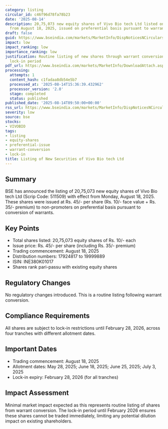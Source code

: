 ```yaml
---
category: listing
circular_id: c46f96d78fa78b23
date: '2025-08-14'
description: 20,75,073 new equity shares of Vivo Bio tech Ltd listed on BSE with effect
  from August 18, 2025, issued on preferential basis pursuant to warrant conversion.
draft: false
guid: https://www.bseindia.com/markets/MarketInfo/DispNoticesNCirculars.aspx?Noticeid={A868A611-5A76-45AA-9575-7FE5F78746FB}&noticeno=20250814-14&dt=08/14/2025&icount=14&totcount=59&flag=0
impact: low
impact_ranking: low
importance_ranking: low
justification: Routine listing of new shares through warrant conversion with standard
  lock-in period
pdf_url: https://www.bseindia.com/markets/MarketInfo/DownloadAttach.aspx?id=20250814-14&attachedId=
processing:
  attempts: 1
  content_hash: c1fadaa8db54e5b7
  processed_at: '2025-08-14T15:36:39.432962'
  processor_version: '2.0'
  stage: completed
  status: published
published_date: '2025-08-14T09:50:00+00:00'
rss_url: https://www.bseindia.com/markets/MarketInfo/DispNoticesNCirculars.aspx?Noticeid={A868A611-5A76-45AA-9575-7FE5F78746FB}&noticeno=20250814-14&dt=08/14/2025&icount=14&totcount=59&flag=0
severity: low
source: bse
stocks:
- VIVOBIO
tags:
- listing
- equity-shares
- preferential-issue
- warrant-conversion
- lock-in
title: Listing of New Securities of Vivo Bio tech Ltd
---
```


## Summary

BSE has announced the listing of 20,75,073 new equity shares of Vivo Bio tech Ltd (Scrip Code: 511509) with effect from Monday, August 18, 2025. These shares were issued at Rs. 45/- per share (Rs. 10/- face value + Rs. 35/- premium) to non-promoters on preferential basis pursuant to conversion of warrants.

## Key Points

- Total shares listed: 20,75,073 equity shares of Rs. 10/- each
- Issue price: Rs. 45/- per share (including Rs. 35/- premium)
- Trading commencement: August 18, 2025
- Distribution numbers: 17924817 to 19999889
- ISIN: INE380K01017
- Shares rank pari-passu with existing equity shares

## Regulatory Changes

No regulatory changes introduced. This is a routine listing following warrant conversion.

## Compliance Requirements

All shares are subject to lock-in restrictions until February 28, 2026, across four tranches with different allotment dates.

## Important Dates

- Trading commencement: August 18, 2025
- Allotment dates: May 28, 2025; June 18, 2025; June 25, 2025; July 3, 2025
- Lock-in expiry: February 28, 2026 (for all tranches)

## Impact Assessment

Minimal market impact expected as this represents routine listing of shares from warrant conversion. The lock-in period until February 2026 ensures these shares cannot be traded immediately, limiting any potential dilution impact on existing shareholders.